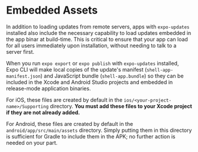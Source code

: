 # Embedded Assets

In addition to loading updates from remote servers, apps with `expo-updates` installed also include the necessary capability to load updates embedded in the app binar at build-time. This is critical to ensure that your app can load for all users immediately upon installation, without needing to talk to a server first.

When you run `expo export` or `expo publish` with `expo-updates` installed, Expo CLI will make local copies of the update's manifest (`shell-app-manifest.json`) and JavaScript bundle (`shell-app.bundle`) so they can be included in the Xcode and Android Studio projects and embedded in release-mode application binaries.

For iOS, these files are created by default in the `ios/<your-project-name>/Supporting` directory. **You must add these files to your Xcode project if they are not already added.**

For Android, these files are created by default in the `android/app/src/main/assets` directory. Simply putting them in this directory is sufficient for Gradle to include them in the APK; no further action is needed on your part.
